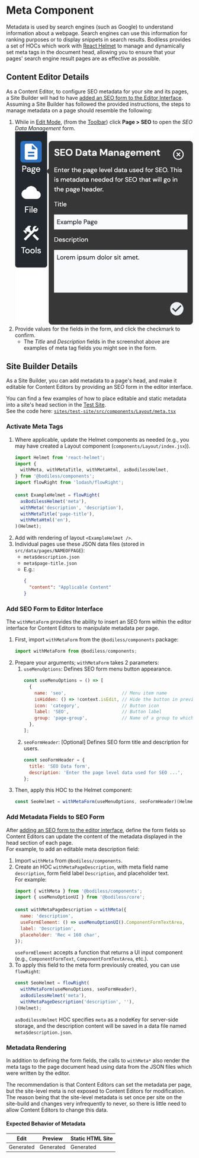 # Meta Component

Metadata is used by search engines (such as Google) to understand information about a webpage.
Search engines can use this information for ranking purposes or to display snippets in search
results. Bodiless provides a set of HOCs which work with [React
Helmet](https://github.com/nfl/react-helmet#readme ':target=_blank') to manage and dynamically set
meta tags in the document head, allowing you to ensure that your pages' search engine result pages
are as effective as possible.

## Content Editor Details

As a Content Editor, to configure SEO metadata for your site and its pages, a Site Builder will had
to have [added an SEO form to the Editor Interface](#add-seo-form-to-editor-interface). Assuming a
Site Builder has followed the provided instructions, the steps to manage metadata on a page should
resemble the following:

01. While in [Edit Mode](/ContentEditorUserGuide/#edit-mode), (from the
    [Toolbar](/ContentEditorUserGuide/#toolbar)) click **Page > SEO** to open the _SEO Data
    Management_ form.  
    ![SEO Data Management Form](./assets/SeoDataManagementForm.jpg ':size=50%')
01. Provide values for the fields in the form, and click the checkmark to confirm.
    - The _Title_ and _Description_ fields in the screenshot above are examples of meta tag fields
      you might see in the form.

## Site Builder Details

As a Site Builder, you can add metadata to a page's head, and make it editable for Content
Editors by providing an SEO form in the editor interface.

You can find a few examples of how to place editable and static metadata into a site's head section
in the [Test Site](/Development/LocalSites#example-sites).  
See the code here:
[`sites/test-site/src/components/Layout/meta.tsx`](https://github.com/johnsonandjohnson/Bodiless-JS/blob/main/sites/test-site/src/components/Layout/meta.tsx
':target=_blank')

### Activate Meta Tags

01. Where applicable, update the Helmet components as needed (e.g., you may have created a Layout
    component (`components/Layout/index.jsx`)).
    ```js
    import Helmet from 'react-helmet';
    import {
      withMeta, withMetaTitle, withMetaHtml, asBodilessHelmet,
    } from '@bodiless/components';
    import flowRight from 'lodash/flowRight';

    const ExampleHelmet = flowRight(
      asBodilessHelmet('meta'),
      withMeta('description', 'description'),
      withMetaTitle('page-title'),
      withMetaHtml('en'),
    )(Helmet);
    ```
01. Add with rendering of layout `<ExampleHelmet />`.
01. Individual pages use these JSON data files (stored in `src/data/pages/NAMEOFPAGE`):
    - `meta$description.json`
    - `meta$page-title.json`
    - E.g.:
      ```json
      {
        "content": "Applicable Content"
      }
      ```

### Add SEO Form to Editor Interface

The `withMetaForm` provides the ability to insert an SEO form within the editor interface for
Content Editors to manipulate metadata per page.

01. First, import `withMetaForm` from the `@bodiless/components` package:
    ```js
    import withMetaForm from @bodiless/components;
    ```
01. Prepare your arguments; `withMetaForm` takes 2 parameters:
    01. `useMenuOptions`: Defines SEO form menu button appearance.
        ```js
        const useMenuOptions = () => [
          {
            name: 'seo',                     // Menu item name
            isHidden: () => !context.isEdit, // Hide the button in preview mode
            icon: 'category',                // Button icon
            label: 'SEO',                    // Button label
            group: 'page-group',             // Name of a group to which this option belongs
          },
        ];
        ```
    01. `seoFormHeader`: [Optional] Defines SEO form title and description for users.
        ```js
        const seoFormHeader = {
          title: 'SEO Data form',
          description: 'Enter the page level data used for SEO ...',
        };
        ```
01. Then, apply this HOC to the Helmet component:
    ```js
    const SeoHelmet = withMetaForm(useMenuOptions, seoFormHeader)(Helmet);
    ```

### Add Metadata Fields to SEO Form

After [adding an SEO form to the editor interface](#add-seo-form-to-editor-interface), define the
form fields so Content Editors can update the content of the metadata displayed in the head section
of each page.  
For example, to add an editable meta description field:

01. Import `withMeta` from `@bodiless/components`.
01. Create an HOC `withMetaPageDescription`, with meta field name `description`, form field label
    `Description`, and placeholder text.  
    For example:
    ```js
    import { withMeta } from '@bodiless/components';
    import { useMenuOptionUI } from '@bodiless/core';

    const withMetaPageDescription = withMeta({
      name: 'description',
      useFormElement: () => useMenuOptionUI().ComponentFormTextArea,
      label: 'Description',
      placeholder: 'Rec < 160 char',
    });
    ```
    `useFormElement` accepts a function that returns a UI input component (e.g.,
    `ComponentFormText`, `ComponentFormTextArea`, etc.).
01. To apply this field to the meta form previously created, you can use `flowRight`:
    ``` js
    const SeoHelmet = flowRight(
      withMetaForm(useMenuOptions, seoFormHeader),
      asBodilessHelmet('meta'),
      withMetaPageDescription('description', ''),
    )(Helmet);
    ```
    `asBodilessHelmet` HOC specifies `meta` as a nodeKey for server-side storage, and the
    description content will be saved in a data file named `meta$description.json`.

### Metadata Rendering

In addition to defining the form fields, the calls to `withMeta*` also render the meta tags to the
page document head using data from the JSON files which were written by the editor.

The recommendation is that Content Editors can set the metadata per page, but the site-level meta is
not exposed to Content Editors for modification. The reason being that the site-level metadata is
set once per site on the site-build and changes very infrequently to never, so there is little need
to allow Content Editors to change this data.

#### Expected Behavior of Metadata

| Edit      | Preview   | Static HTML Site |
| --------- | --------- | ---------------- |
| Generated | Generated | Generated        |
